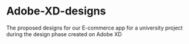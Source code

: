 # Adobe-XD-designs
The proposed designs for our E-commerce app for a university project during the design phase created on Adobe XD
